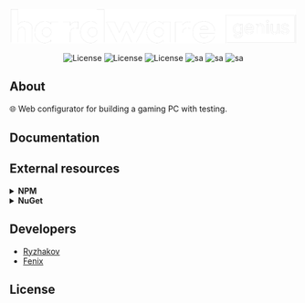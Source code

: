 <p align="center">
      <img src="https://github.com/pavel-ryzhakov/HardwareGenius/blob/master/src/Web/wwwroot/img/logo.png?raw=true" width="500">
</p>

<p align="center">
      <img src="https://img.shields.io/badge/-Avocadoz-000000?logo=overleaf" alt="License">
      <img src="https://img.shields.io/badge/-React 18.0-5b5b5b?logo=react" alt="License">
      <img src="https://img.shields.io/badge/-7.0-512BD4?logo=dotnet" alt="License">
      <img src="https://img.shields.io/badge/-2022-5C2D91?logo=visualstudio" alt="sa">
      <img src="https://img.shields.io/badge/-Sass-5C2D91?logo=sass" alt="sa">
      <img src="https://img.shields.io/npm/v/npm.svg?logo=nodedotjs" alt="sa"> 
</p>

## About

🌐 Web configurator for building a gaming PC with testing.
## Documentation

## External resources
<details>
      <summary><b>NPM</b></summary>
      <p>
    <ul>
        <li>ReactiveSearch [npm install @appbaseio/reactivesearch]</li>
        <li>Font Awesome [npm i --save @fortawesome/fontawesome-svg-core]</li>            
    </ul>
</details>

<details>
      <summary><b>NuGet</b></summary>
      <p>
    <ul>
        <li>Entity Framework Core</li>
        <li></li>            
    </ul>
</details>


## Developers

- [Ryzhakov](https://github.com/pavel-ryzhakov)
- [Fenix](https://github.com/Fenix-NET)

## License
